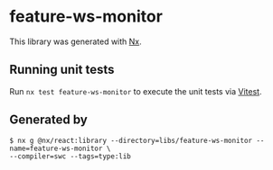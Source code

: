 # feature-ws-monitor

This library was generated with [Nx](https://nx.dev).

## Running unit tests

Run `nx test feature-ws-monitor` to execute the unit tests via [Vitest](https://vitest.dev/).


## Generated by

```baash
$ nx g @nx/react:library --directory=libs/feature-ws-monitor --name=feature-ws-monitor \
--compiler=swc --tags=type:lib
```
